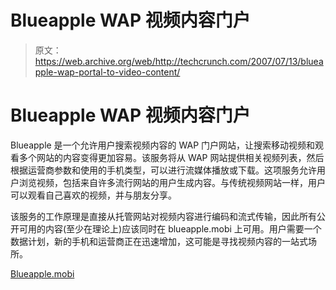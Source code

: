 # Blueapple WAP 视频内容门户

> 原文：<https://web.archive.org/web/http://techcrunch.com/2007/07/13/blueapple-wap-portal-to-video-content/>

# Blueapple WAP 视频内容门户

Blueapple 是一个允许用户搜索视频内容的 WAP 门户网站，让搜索移动视频和观看多个网站的内容变得更加容易。该服务将从 WAP 网站提供相关视频列表，然后根据运营商参数和使用的手机类型，可以进行流媒体播放或下载。这项服务允许用户浏览视频，包括来自许多流行网站的用户生成内容。与传统视频网站一样，用户可以观看自己喜欢的视频，并与朋友分享。

该服务的工作原理是直接从托管网站对视频内容进行编码和流式传输，因此所有公开可用的内容(至少在理论上)应该同时在 blueapple.mobi 上可用。用户需要一个数据计划，新的手机和运营商正在迅速增加，这可能是寻找视频内容的一站式场所。

[Blueapple.mobi](https://web.archive.org/web/20130628150518/http://www.blueapple.mobi/)